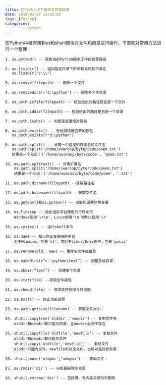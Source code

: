 ```yaml
---
title: 在Python2下操作文件和目录
date: 2018-03-27 12:42:03
tags: [Python]
categories:
		- Python
---
```

在Python中经常用到os和shutil模块对文件和目录进行操作，下面就对常用方法进行一个整理：
	
	1. os.getcwd() -- 获取当前Python脚本工作的目录路径
	
	2. os.listdir() -- 返回指定目录下的所有文件和目录名
	   os.listdir('c:\\')

	3. os.remove(filepath) -- 删除一个文件
	
	4. os.removedirs(r'd:\python') -- 删除多个空目录
	
	5. os.path.isfile(filepath) -- 检验给出的路径是否是一个文件
	
	6. os.path.iddir(filepath) -- 检验给出的路径是否是一个目录
	
	7. os.path.isabs() -- 判断是否是绝对路径
	
	8. os.path.exists() -- 检验路径是否真的存在
	   os.path.exists(r'd:\python')

	9. os.path.split() -- 分离一个路径的目录名和文件名
	   os.path.split('/home/swaroop/byte/code/poem.txt') 
	   结果是一个元组：('/home/swaroop/byte/code', 'poem.txt') 
	
	10. os.path.splitext() -- 分离扩展名
		os.path.split('/home/swaroop/byte/code/poem.txt') 
	    结果是一个元组：('/home/swaroop/byte/code/poem', '.txt') 

	11. os.path.dirname(filepath) --获取路径名

	12. os.path.basename(filepath)-- 获取文件名
	
	13. os.getenv()和os.putenv() -- 读取和设置环境变量
	
	14. os.linesep -- 给出当前平台使用的行终止符
		Windows使用'\r\n'，Linux使用'\n'而Mac使用'\r'
			
	15. os.system() -- 运行shell命令

	16. os.name -- 指示你正在使用的平台
	    对于Windows，它是'nt'，而对于Linux/Unix用户，它是'posix'

	17. os.rename(old， new) -- 重命名文件或目录

	18. os.makedirs(r“c：\python\test”) -- 创建多级目录：

	19. os.mkdir(“test”) -- 创建单个目录

	20. os.stat(file) --获取文件属性

	21. os.chmod(file) -- 修改文件权限与时间戳

	22. os.exit() -- 终止当前进程
	
	23. os.path.getsize(filename) -- 获取文件大小：
	
	24. shutil.copytree('olddir','newdir') -- 复制文件夹
		olddir和newdir都只能为目录，且newdir必须不存在

	25. shutil.copyfile('oldfile','newfile') -- 复制文件
		olddir和newdir都只能为文件
		shutil.copy('oldfile','newfile') -- 复制文件
		olddir只能为文件，newfile可以是文件，也可以是目标目录

	26. shutil.move('oldpos','newpos') -- 移动文件
		
	27. os.rmdir('dir') -- 只能是删除空目录
	
	28. shutil.rmtree('dir') -- 空目录、有内容目录均可删除
 